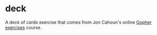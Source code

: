 # deck

A deck of cards exercise that comes from Jon Cahoun's online [Gopher exercises](https://gophercises.com) course.